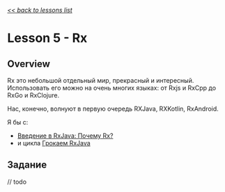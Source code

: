 [*<< back to lessons list*](../readme.md)

# Lesson 5 - Rx
## Overview
Rx это небольшой отдельный мир, прекрасный и интересный. Использовать его можно на очень многих языках: от Rxjs и RxCpp до RxGo и RxClojure. 

Нас, конечно, волнуют в первую очередь RXJava, RXKotlin, RxAndroid.

Я бы с:
- [Введение в RxJava: Почему Rx?](https://habr.com/ru/post/265269/)
- и цикла [Грокаем RxJava](https://habr.com/ru/post/265269/)

## Задание
// todo 